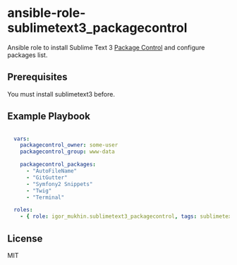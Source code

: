 # ansible-role-sublimetext3_packagecontrol

Ansible role to install Sublime Text 3 [Package Control](https://packagecontrol.io/) and configure packages list.

## Prerequisites

You must install sublimetext3 before.

## Example Playbook

```yml

  vars:
    packagecontrol_owner: some-user
	packagecontrol_group: www-data

    packagecontrol_packages:
      - "AutoFileName"
	  - "GitGutter"
	  - "Symfony2 Snippets"
	  - "Twig"
      - "Terminal"

  roles:
    - { role: igor_mukhin.sublimetext3_packagecontrol, tags: sublimetext3 }

```

## License

MIT
